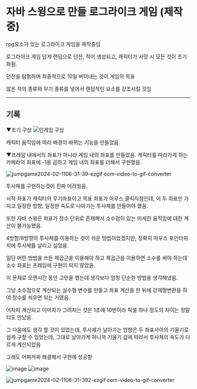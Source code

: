 # 자바 스윙으로 만들 로그라이크 게임 (제작중)

rpg요소가 있는 로그라이크 게임을 제작중임

로그라이크 게임 답게 랜덤으로 던전, 적이 생성되고, 캐릭터가 사망 시 모든 것이 초기화됨.

던전을 탐험하며 최종적으로 10일 버텨내는 것이 게임의 목표

많은 적의 종류와 무기 종류를 넣어서 랜덤적인 요소를 강조시킬 것임

---

## 기록

▼초기 구상
![인게임 구상](https://github.com/BrainlessMan901/003/assets/159418229/ddaf4128-66bb-409f-acc2-91f2c5fb56ce)

캐릭터 움직임에 따라 배경이 바뀌는 기능을 만들었음.

▼프레임 내에서의 좌표가 아니라 게임 내의 좌표를 만들었음. 캐릭터를 따라가게 하는 카메라의 좌표에 -1을 곱하고 게임 내의 좌표를 더해서 구현했음.

![jumpgame2024-02-1106-31-39-ezgif com-video-to-gif-converter](https://github.com/BrainlessMan901/003/assets/159418229/acea8d65-62d1-4b53-a06e-008bf0b5c261)

투사체를 구현하는것이 진짜 어려웠음. 

시작 좌표가 캐릭터의 무기좌표이고 목표 좌표가 마우스 클릭지점인데, 이 두 좌표만 가지고 일정한 방향, 일정한 속도로 나아가는 투사체를 만들어야 했음.

또한 자바 스윙은 좌표가 정수 단위로 존재해서 소수점이 있는 미세한 움직임에 대한 계산이 불가능했음.

4방향/8방향의 투사체를 이용하는 것이 쉬운 방법이었겠지만, 정확히 마우스 포인터위치에 투사체를 날리고 싶었음.

일단 어떤 방법을 쓰든 제곱근을 이용해야 하고 제곱근을 이용하면 소수를 써야 하는데 소수 좌표는 프레임에 구현이 되지 않았음.

이 문제로 오랜시간 동안 고민을 했는데 생각보다 엄청 단순한 방법을 생각해냈음.

그냥 소수점으로 계산되는 실수형 변수를 만들고 좌표 계산을 한 뒤에 강제형변환을 하여 정수를 씌우면 되는 거였음.

어차피 계산되고 이미지가 그려지는 것은 1초에 10번이라 픽셀 하나 정도의 차이는 정말 티도 안났음.

그 다음에도 생각 할 것이 있었는데, 투사체가 날아가는 방향은 두 좌표사이의 기울기로 쉽게 구할 수 있었는데, 그대로 날아가게 하니까 기울기 값에 따라서 투사체의 속도가 다르게 계산되었음

그래도 어찌저찌 해결해서 구현에 성공함

![image](https://github.com/BrainlessMan901/003/assets/159418229/cd3c1bfa-e2e6-4093-adb2-85e17881cae0)    ![image](https://github.com/BrainlessMan901/003/assets/159418229/48ece157-8ec2-4335-ad68-f35f9c64fe03)

![jumpgame2024-02-1106-31-392-ezgif com-video-to-gif-converter](https://github.com/BrainlessMan901/003/assets/159418229/b2b61eab-ec4b-40f6-aa1c-eb16b254b99e)

